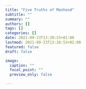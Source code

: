 ```yaml
---
title: "Five Truths of Manhood"
subtitle: ""
summary: ""
authors: []
tags: []
categories: []
date: 2021-09-23T13:20:53+01:00
lastmod: 2021-09-23T13:20:53+01:00
featured: false
draft: false

image:
  caption: ""
  focal_point: ""
  preview_only: false

---
```

